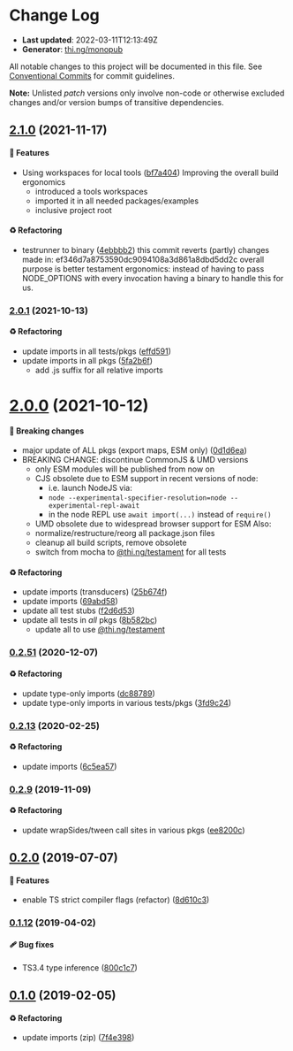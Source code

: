 # Change Log

- **Last updated**: 2022-03-11T12:13:49Z
- **Generator**: [thi.ng/monopub](https://thi.ng/monopub)

All notable changes to this project will be documented in this file.
See [Conventional Commits](https://conventionalcommits.org/) for commit guidelines.

**Note:** Unlisted _patch_ versions only involve non-code or otherwise excluded changes
and/or version bumps of transitive dependencies.

## [2.1.0](https://github.com/thi-ng/umbrella/tree/@thi.ng/geom-tessellate@2.1.0) (2021-11-17)

#### 🚀 Features

- Using workspaces for local tools ([bf7a404](https://github.com/thi-ng/umbrella/commit/bf7a404))
  Improving the overall build ergonomics
  - introduced a tools workspaces
  - imported it in all needed packages/examples
  - inclusive project root

#### ♻️ Refactoring

- testrunner to binary ([4ebbbb2](https://github.com/thi-ng/umbrella/commit/4ebbbb2))
  this commit reverts (partly) changes made in:
  ef346d7a8753590dc9094108a3d861a8dbd5dd2c
  overall purpose is better testament ergonomics:
  instead of having to pass NODE_OPTIONS with every invocation
  having a binary to handle this for us.

### [2.0.1](https://github.com/thi-ng/umbrella/tree/@thi.ng/geom-tessellate@2.0.1) (2021-10-13)

#### ♻️ Refactoring

- update imports in all tests/pkgs ([effd591](https://github.com/thi-ng/umbrella/commit/effd591))
- update imports in all pkgs ([5fa2b6f](https://github.com/thi-ng/umbrella/commit/5fa2b6f))
  - add .js suffix for all relative imports

# [2.0.0](https://github.com/thi-ng/umbrella/tree/@thi.ng/geom-tessellate@2.0.0) (2021-10-12)

#### 🛑 Breaking changes

- major update of ALL pkgs (export maps, ESM only) ([0d1d6ea](https://github.com/thi-ng/umbrella/commit/0d1d6ea))
- BREAKING CHANGE: discontinue CommonJS & UMD versions
  - only ESM modules will be published from now on
  - CJS obsolete due to ESM support in recent versions of node:
    - i.e. launch NodeJS via:
    - `node --experimental-specifier-resolution=node --experimental-repl-await`
    - in the node REPL use `await import(...)` instead of `require()`
  - UMD obsolete due to widespread browser support for ESM
  Also:
  - normalize/restructure/reorg all package.json files
  - cleanup all build scripts, remove obsolete
  - switch from mocha to [@thi.ng/testament](https://github.com/thi-ng/umbrella/tree/main/packages/testament) for all tests

#### ♻️ Refactoring

- update imports (transducers) ([25b674f](https://github.com/thi-ng/umbrella/commit/25b674f))
- update imports ([69abd58](https://github.com/thi-ng/umbrella/commit/69abd58))
- update all test stubs ([f2d6d53](https://github.com/thi-ng/umbrella/commit/f2d6d53))
- update all tests in _all_ pkgs ([8b582bc](https://github.com/thi-ng/umbrella/commit/8b582bc))
  - update all to use [@thi.ng/testament](https://github.com/thi-ng/umbrella/tree/main/packages/testament)

### [0.2.51](https://github.com/thi-ng/umbrella/tree/@thi.ng/geom-tessellate@0.2.51) (2020-12-07)

#### ♻️ Refactoring

- update type-only imports ([dc88789](https://github.com/thi-ng/umbrella/commit/dc88789))
- update type-only imports in various tests/pkgs ([3fd9c24](https://github.com/thi-ng/umbrella/commit/3fd9c24))

### [0.2.13](https://github.com/thi-ng/umbrella/tree/@thi.ng/geom-tessellate@0.2.13) (2020-02-25)

#### ♻️ Refactoring

- update imports ([6c5ea57](https://github.com/thi-ng/umbrella/commit/6c5ea57))

### [0.2.9](https://github.com/thi-ng/umbrella/tree/@thi.ng/geom-tessellate@0.2.9) (2019-11-09)

#### ♻️ Refactoring

- update wrapSides/tween call sites in various pkgs ([ee8200c](https://github.com/thi-ng/umbrella/commit/ee8200c))

## [0.2.0](https://github.com/thi-ng/umbrella/tree/@thi.ng/geom-tessellate@0.2.0) (2019-07-07)

#### 🚀 Features

- enable TS strict compiler flags (refactor) ([8d610c3](https://github.com/thi-ng/umbrella/commit/8d610c3))

### [0.1.12](https://github.com/thi-ng/umbrella/tree/@thi.ng/geom-tessellate@0.1.12) (2019-04-02)

#### 🩹 Bug fixes

- TS3.4 type inference ([800c1c7](https://github.com/thi-ng/umbrella/commit/800c1c7))

## [0.1.0](https://github.com/thi-ng/umbrella/tree/@thi.ng/geom-tessellate@0.1.0) (2019-02-05)

#### ♻️ Refactoring

- update imports (zip) ([7f4e398](https://github.com/thi-ng/umbrella/commit/7f4e398))
